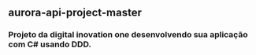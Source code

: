 ## aurora-api-project-master

### Projeto da digital inovation one desenvolvendo sua aplicação com C# usando DDD.
